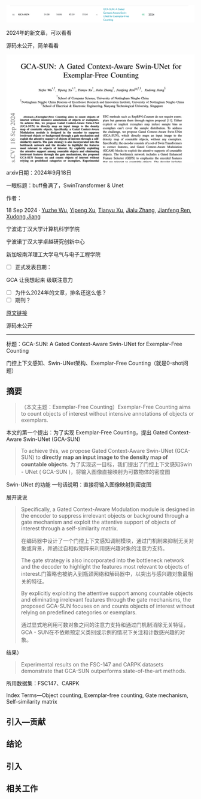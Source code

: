 ![image-20241118202309048](images/image-20241118202309048.png)

2024年的新文章，可以看看

源码未公开，简单看看

![image-20241118202441321](images/image-20241118202441321.png)

arxiv日期：2024年9月18日

一眼标题：buff叠满了，SwinTransformer & Unet

作者：

18 Sep 2024 · [Yuzhe Wu](https://paperswithcode.com/author/yuzhe-wu), [Yipeng Xu](https://paperswithcode.com/author/yipeng-xu), [Tianyu Xu](https://paperswithcode.com/author/tianyu-xu), [Jialu Zhang](https://paperswithcode.com/author/jialu-zhang), [Jianfeng Ren](https://paperswithcode.com/author/jianfeng-ren), [Xudong Jiang](https://paperswithcode.com/author/xudong-jiang) 

宁波诺丁汉大学计算机科学学院

宁波诺丁汉大学卓越研究创新中心

新加坡南洋理工大学电气与电子工程学院

- [ ] 正式发表日期：

GCA 让我想起来 级联注意力

- [ ] 为什么2024年的文章，排名还这么低？
- [ ] 期刊？

[原文链接](https://arxiv.org/pdf/2409.12249v1)

源码未公开

-----

标题：GCA-SUN: A Gated Context-Aware Swin-UNet for Exemplar-Free Counting 

门控上下文感知、Swin-UNet架构、Exemplar-Free Counting（就是0-shot问题）

## 摘要

> （本文主题：Exemplar-Free Counting）Exemplar-Free Counting aims to count objects of interest without intensive annotations of objects or exemplars. 

本文的第一个提出：为了实现 Exemplar-Free Counting，提出 Gated Context-Aware Swin-UNet (GCA-SUN) 

> To achieve this, we propose Gated Context-Aware Swin-UNet (GCA-SUN) to **directly map an input image to the density map of countable objects.** 为了实现这一目标，我们提出了门控上下文感知Swin - UNet ( GCA-SUN )，将输入图像直接映射为可数物体的密度图

Swin-UNet 的功能 一句话说明：直接将输入图像映射到密度图

展开说说

> Specifically, a Gated Context-Aware Modulation module is designed in the encoder to suppress irrelevant objects or background through a gate mechanism and exploit the attentive support of objects of interest through a self-similarity matrix.
>
> 在编码器中设计了一个门控上下文感知调制模块，通过门机制来抑制无关对象或背景，并通过自相似矩阵来利用感兴趣对象的注意力支持。
>
> The gate strategy is also incorporated into the bottleneck network and the decoder to highlight the features most relevant to objects of interest.门策略也被纳入到瓶颈网络和解码器中，以突出与感兴趣对象最相关的特征。
>
> By explicitly exploiting the attentive support among countable objects and eliminating irrelevant features through the gate mechanisms, the proposed GCA-SUN focuses on and counts objects of interest without relying on predefined categories or exemplars.
>
> 通过显式地利用可数对象之间的注意力支持和通过门机制消除无关特征，GCA - SUN在不依赖预定义类别或示例的情况下关注和计数感兴趣的对象。

结果）

>  Experimental results on the FSC-147 and CARPK datasets demonstrate that GCA-SUN outperforms state-of-the-art methods. 

所用数据集：FSC147、CARPK

Index Terms—Object counting, Exemplar-free counting, Gate mechanism, Self-similarity matrix

## 引入—贡献





## 结论





## 引入







## 相关工作



